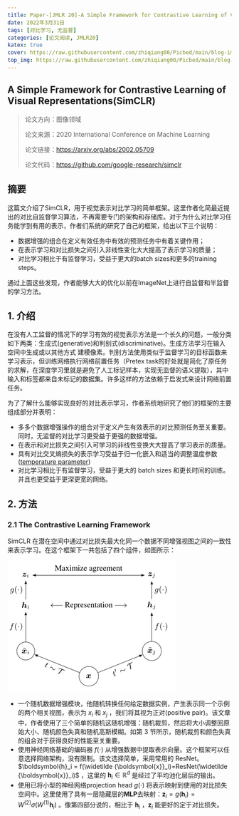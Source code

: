 ```yaml
---
title: Paper-[JMLR 20]-A Simple Framework for Contrastive Learning of Visual Representations
date: 2022年3月31日
tags: [对比学习, 无监督]
categories: [论文阅读, JMLR20]
katex: true
cover: https://raw.githubusercontent.com/zhiqiang00/Picbed/main/blog-images/2022/03/20/b36a188093daf2e64a217a84bf183201-nKO_1QyFh9o-2edcfd.jpg
top_img: https://raw.githubusercontent.com/zhiqiang00/Picbed/main/blog-images/2022/03/20/9d2244833e878e2169062087c9ab0874-wallhaven-g72p87-af7e51.jpg
---
```


## A Simple Framework for Contrastive Learning of Visual Representations(SimCLR)



> 论文方向：图像领域
>
> 论文来源：2020 International Conference on Machine Learning
>
> 论文链接：https://arxiv.org/abs/2002.05709
>
> 论文代码：https://github.com/google-research/simclr

## 摘要

这篇文介绍了SimCLR，用于视觉表示对比学习的简单框架。这里作者化简最近提出的对比自监督学习算法，不再需要专门的架构和存储库。对于为什么对比学习任务能学到有用的表示，作者们系统的研究了自己的框架，给出以下三个说明：

- 数据增强的组合在定义有效任务中有效的预测任务中有着关键作用；
- 在表示学习和对比损失之间引入非线性变化大大提高了表示学习的质量；
- 对比学习相比于有监督学习，受益于更大的batch sizes和更多的training steps。

通过上面这些发现，作者能够大大的优化以前在ImageNet上进行自监督和半监督的学习方法。

## 1. 介绍

在没有人工监督的情况下的学习有效的视觉表示方法是一个长久的问题，一般分类如下两类：生成式(generative)和判别式(discriminative)。生成方法学习在输入空间中生成或以其他方式 建模像素。判别方法使用类似于监督学习的目标函数来学习表示，但训练网络执行网络前置任务（Pretex task的好处就是简化了原任务的求解，在深度学习里就是避免了人工标记样本，实现无监督的语义提取），其中输入和标签都来自未标记的数据集。许多这样的方法依赖于启发式来设计网络前置任务。

为了了解什么能够实现良好的对比表示学习，作者系统地研究了他们的框架的主要组成部分并表明：

- 多多个数据增强操作的组合对于定义产生有效表示的对比预测任务至关重要。同时，无监督的对比学习更受益于更强的数据增强。
- 在表示和对比损失之间引入可学习的非线性变换大大提高了学习表示的质量。
- 具有对比交叉熵损失的表示学习受益于归一化嵌入和适当的调整温度参数([temperature parameter](https://zhuanlan.zhihu.com/p/132785733))
- 对比学习相比于有监督学习，受益于更大的 batch sizes 和更长时间的训练。并且也更受益于更深更宽的网络。

## 2. 方法

### 2.1 The Contrastive Learning Framework

SimCLR 在潜在空间中通过对比损失最大化同一个数据不同增强视图之间的一致性来表示学习。在这个框架下一共包括了四个组件，如图所示：

![image-20220331210653510](https://raw.githubusercontent.com/zhiqiang00/Picbed/main/blog-images/2022/03/31/d5400b85d6a71807b9df6206c02a1389-image-20220331210653510-662af6.png)



- 一个随机数据增强模块，他随机转换任何给定数据实例，产生表示同一个示例的两个相关视图，表示为 $x_i$ 和 $x_j$ ，我们将其视为正对(positive pair)。该文章中，作者使用了三个简单的随机这随机增强：随机裁剪，然后将大小调整回原始大小、随机颜色失真和随机高斯模糊。如第 3 节所示，随机裁剪和颜色失真的组合对于获得良好的性能至关重要。
- 使用神经网络基础的编码器 $f(\cdot)$ 从增强数据中提取表示向量。这个框架可以任意选择网络架构，没有限制。该文选择简单，采用常用的 ResNet。 $\boldsymbol{h}_i = f(\widetilde {\boldsymbol{x}}_i)=ResNet(\widetilde {\boldsymbol{x}}_i)$ ，这里的 $\boldsymbol{h}_i \in \mathbb R^d$ 是经过了平均池化层后的输出。
- 使用已将小型的神经网络projection head $g(\cdot)$ 将表示映射到使用的对比损失空间中。这里使用了具有一层隐藏层的**MLP**去映射：$\boldsymbol z_i = g(\boldsymbol h_i) = W^{(2)} \sigma(W^{(1)} \boldsymbol h_i)$ 。像第四部分说的，相比于 $\boldsymbol h_i$ ，$\boldsymbol z_i$ 能更好的定于对比损失。 

